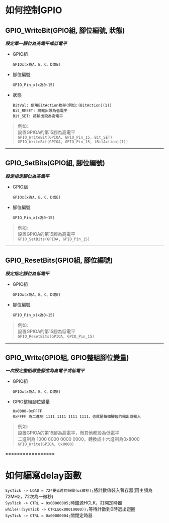 # 如何控制GPIO

## GPIO_WriteBit(GPIO組, 腳位編號, 狀態)

***設定單一腳位為高電平或低電平***

* GPIO組
  
      GPIOx(x為A、B、C、D或E)
  
* 腳位編號

      GPIO_Pin_x(x為0~15)

* 狀態

      BitVal: 使用BitAction枚舉(例如:(BitAction)(1))
      Bit_RESET: 將輸出設為低電平
      Bit_SET: 將輸出設為高電平

> 例如:<br>
> 設置GPIOA的第15腳為高電平<br>
> `GPIO_WriteBit(GPIOA, GPIO_Pin_15, Bit_SET)`<br>
> `GPIO_WriteBit(GPIOA, GPIO_Pin_15, (BitAction)(1))`

-------------

## GPIO_SetBits(GPIO組, 腳位編號)

***設定指定腳位為高電平***

* GPIO組
  
      GPIOx(x為A、B、C、D或E)
  
* 腳位編號

      GPIO_Pin_x(x為0~15)

> 例如:<br>
> 設置GPIOA的第15腳為高電平<br>
> `GPIO_SetBits(GPIOA, GPIO_Pin_15)`

------------

## GPIO_ResetBits(GPIO組, 腳位編號)

***設定指定腳位為低電平***

* GPIO組
  
      GPIOx(x為A、B、C、D或E)
  
* 腳位編號

      GPIO_Pin_x(x為0~15)

> 例如:<br>
> 設置GPIOA的第15腳為低電平<br>
> `GPIO_ResetBits(GPIOA, GPIO_Pin_15)`

-----------

## GPIO_Write(GPIO組, GPIO整組腳位變量)

***一次設定整組哪些腳位為高電平或低電平***

* GPIO組
  
      GPIOx(x為A、B、C、D或E)
  
* GPIO整組腳位變量

      0x0000~0xFFFF
      0xFFFF 為二進制 1111 1111 1111 1111，也就是每個腳位的輸出或輸入


> 例如:<br>
> 設置GPIOA的第15腳為高電平，而其他都設為低電平<br>
> 二進制為 1000 0000 0000 0000，轉換成十六進制為0x8000
> `GPIO_Write(GPIOA, 0x8000)`

=================

# 如何編寫delay函數

`SysTick -> LOAD = 72*要延遲的時間(us微秒);`將計數值裝入暫存器(因主頻為72MHz，72次為一微秒)<br>
`SysTick -> CTRL = 0x00000005;`時鐘源HCLK，打開定時器<br>
`while(!(SysTick -> CTRL&0x00010000));`等待計數到0時退出迴圈<br>
`SysTick -> CTRL = 0x00000004;`關閉定時器<br>






  
